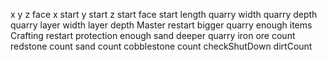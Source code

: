 x
y
z
face
x start
y start
z start
face start
length quarry
width quarry
depth quarry
layer width
layer depth
Master restart
bigger quarry
enough items
Crafting restart protection
enough sand
deeper quarry
iron ore count
redstone count
sand count
cobblestone count
checkShutDown
dirtCount

